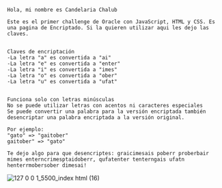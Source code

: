     Hola, mi nombre es Candelaria Chalub
    
    Este es el primer challenge de Oracle con JavaScript, HTML y CSS. Es una pagina de Encriptado. Si la quieren utilizar aqui les dejo las claves.


    Claves de encriptación
    -La letra "a" es convertida a "ai"
    -La letra "e" es convertida a "enter"
    -La letra "i" es convertida a "imes"
    -La letra "o" es convertida a "ober"
    -La letra "u" es convertida a "ufat"


    Funciona solo con letras minúsculas
    No se puede utilizar letras con acentos ni caracteres especiales
    Se puede convertir una palabra para la versión encriptada también desencriptar una palabra encriptada a la versión original.

    Por ejemplo:
    "gato" => "gaitober"
    gaitober" => "gato"

    Te dejo algo para que desencriptes: graicimesais poberr proberbair mimes enterncrimesptaidoberr, qufatenter tenterngais ufatn henterrmobersober dimesai!
    
![127 0 0 1_5500_index html (16)](https://user-images.githubusercontent.com/108957904/213385776-30002c25-1d40-4b12-9b33-968e49f2da29.png)
